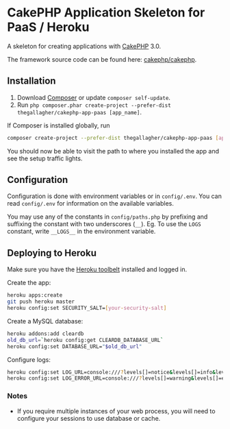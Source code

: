 # CakePHP Application Skeleton for PaaS / Heroku

A skeleton for creating applications with [CakePHP](http://cakephp.org) 3.0.

The framework source code can be found here: [cakephp/cakephp](https://github.com/cakephp/cakephp).

## Installation

1. Download [Composer](http://getcomposer.org/doc/00-intro.md) or update `composer self-update`.
2. Run `php composer.phar create-project --prefer-dist thegallagher/cakephp-app-paas [app_name]`.

If Composer is installed globally, run
```bash
composer create-project --prefer-dist thegallagher/cakephp-app-paas [app_name]
```

You should now be able to visit the path to where you installed the app and see
the setup traffic lights.

## Configuration

Configuration is done with environment variables or in `config/.env`.
You can read `config/.env` for information on the available variables.

You may use any of the constants in `config/paths.php` by
prefixing and suffixing the constant with two underscores (`__`).
Eg. To use the `LOGS` constant, write `__LOGS__` in the environment variable.

## Deploying to Heroku

Make sure you have the [Heroku toolbelt](https://toolbelt.heroku.com/) installed and logged in.

Create the app:
```bash
heroku apps:create
git push heroku master
heroku config:set SECURITY_SALT=[your-security-salt]
```

Create a MySQL database:
```bash
heroku addons:add cleardb
old_db_url=`heroku config:get CLEARDB_DATABASE_URL`
heroku config:set DATABASE_URL="$old_db_url"
```

Configure logs:
```bash
heroku config:set LOG_URL=console:///?levels[]=notice&levels[]=info&levels[]=debug
heroku config:set LOG_ERROR_URL=console:///?levels[]=warning&levels[]=error&levels[]=critical&levels[]=alert&levels[]=emergency
```

### Notes

- If you require multiple instances of your web process, you will need to
  configure your sessions to use database or cache.